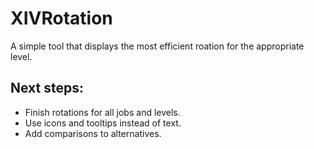 # XIVRotation

A simple tool that displays the most efficient roation for the appropriate level.

<h2>Next steps:</h2>
<ul>
<li>Finish rotations for all jobs and levels.</li>
<li>Use icons and tooltips instead of text.</li>
<li>Add comparisons to alternatives.</li>
</ul>
